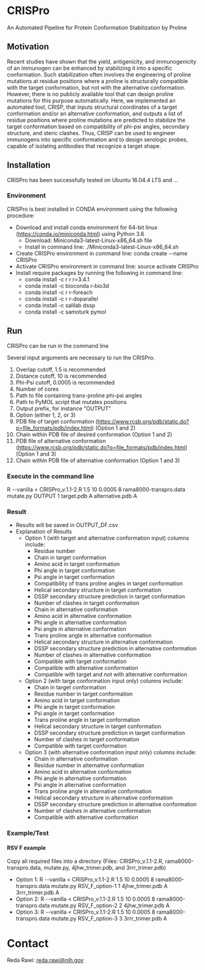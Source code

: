 # CRISPro
An Automated Pipeline for Protein Conformation Stabilization by Proline

## Motivation
Recent studies have shown that the yield, antigenicity, and immunogenicity of an immunogen can be enhanced by stabilizing it into a specific conformation. Such stabilization often involves the engineering of proline mutations at residue positions where a proline is structurally compatible with the target conformation, but not with the alternative conformation. However, there is no publicly available tool that can design proline mutations for this purpose automatically. Here, we implemented an automated tool, CRISP, that inputs structural coordinates of a target conformation and/or an alternative conformation, and outputs a list of residue positions where proline mutations are predicted to stabilize the target conformation based on compatibility of phi-psi angles, secondary structure, and steric clashes. Thus, CRISP can be used to engineer immunogens into specific conformation and to design serologic probes, capable of isolating antibodies that recognize a target shape.

## Installation
CRISPro has been successfully tested on Ubuntu 16.04.4 LTS and ...

### Environment
CRISPro is best installed in CONDA environment using the following procedure:

- Download and install conda environment for 64-bit linux (https://conda.io/miniconda.html) using Python 3.6
  - Download: Miniconda3-latest-Linux-x86_64.sh file
  - Install in command line: ./Miniconda3-latest-Linux-x86_64.sh
- Create CRISPro environment in command line: conda create --name CRISPro
- Activate CRISPro environment in command line: source activate CRISPro
- Install require packages by running the following in command line:
  - conda install -c r r r=3.4.1
  - conda install -c bioconda r-bio3d
  - conda install -c r r-foreach
  - conda install -c r r-doparallel
  - conda install -c salilab dssp
  - conda install -c samoturk pymol

## Run 
CRISPro can be run in the command line

Several input arguments are necessary to run the CRISPro.
  1.  Overlap cutoff, 1.5 is recommended
  2.  Distance cutoff, 10 is recommended
  3.  Phi-Psi cutoff, 0.0005 is recommended
  4.  Number of cores
  5.  Path to file containing trans-proline phi-psi angles
  6.  Path to PyMOL script that mutates positions
  7.  Output prefix, for instance "OUTPUT"
  8.  Option (either 1, 2, or 3)
  9.  PDB file of target conformation (https://www.rcsb.org/pdb/static.do?p=file_formats/pdb/index.html) (Option 1 and 2)
  10. Chain within PDB file of desired conformation (Option 1 and 2)
  11. PDB file of alternative conformation (https://www.rcsb.org/pdb/static.do?p=file_formats/pdb/index.html) (Option 1 and 3)
  12. Chain within PDB file of alternative conformation (Option 1 and 3)


### Execute in the command line
R --vanilla < CRISPro_v.1.1-2.R 1.5 10 0.0005 8 rama8000-transpro.data mutate.py OUTPUT 1 target.pdb A alternative.pdb A


### Result
- Results will be saved in OUTPUT_DF.csv
- Explanation of Results
  - Option 1 (with target and alternative conformation input) columns include:
    - Residue number
    - Chain in target conformation
    - Amino acid in target conformation
    - Phi angle in target conformation
    - Psi angle in target conformation
    - Compatibility of trans proline angles in target conformation
    - Helical secondary structure in target conformation
    - DSSP secondary structure prediction in target conformation
    - Number of clashes in target conformation
    - Chain in alternative conformation
    - Amino acid in alternative conformation
    - Phi angle in alternative conformation
    - Psi angle in alternative conformation
    - Trans proline angle in alternative conformation
    - Helical secondary structure in alternative conformation
    - DSSP secondary structure prediction in alternative conformation
    - Number of clashes in alternative conformation
    - Compatible with target conformation
    - Compatible with alternative conformation
    - Compatible with target and not with alternative conformation
  - Option 2 (with targe conformation input only) columns include:
    - Chain in target conformation
    - Residue number in target conformation
    - Amino acid in target conformation
    - Phi angle in target conformation
    - Psi angle in target conformation
    - Trans proline angle in target conformation
    - Helical secondary structure in target conformation
    - DSSP secondary structure prediction in target conformation
    - Number of clashes in target conformation
    - Compatible with target conformation
  - Option 3 (with alternative conformation input only) columns include: 
    - Chain in alternative conformation
    - Residue number in alternative conformation
    - Amino acid in alternative conformation
    - Phi angle in alternative conformation
    - Psi angle in alternative conformation
    - Trans proline angle in alternative conformation
    - Helical secondary structure in alternative conformation
    - DSSP secondary structure prediction in alternative conformation
    - Number of clashes in alternative conformation
    - Compatible with alternative conformation


### Example/Test

#### RSV F example
Copy all required files into a directory (Files: CRISPro_v.1.1-2.R, rama8000-transpro.data, mutate.py, 4jhw_trimer.pdb, and 3rrr_trimer.pdb)

- Option 1: R --vanilla < CRISPro_v.1.1-2.R 1.5 10 0.0005 8 rama8000-transpro.data mutate.py RSV_F_option-1 1 4jhw_trimer.pdb A 3rrr_trimer.pdb A
- Option 2: R --vanilla < CRISPro_v.1.1-2.R 1.5 10 0.0005 8 rama8000-transpro.data mutate.py RSV_F_option-2 2 4jhw_trimer.pdb A 
- Option 3: R --vanilla < CRISPro_v.1.1-2.R 1.5 10 0.0005 8 rama8000-transpro.data mutate.py RSV_F_option-3 3 3rrr_trimer.pdb A

# Contact
Reda Rawi: reda.rawi@nih.gov
